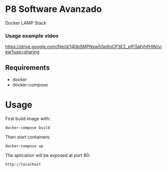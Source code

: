 # P8 Software Avanzado

Docker LAMP Stack

### Usage example video

https://drive.google.com/file/d/140bSMPNsw5SpXnCP3E2_pfFSatVhfHtN/view?usp=sharing


## Requirements

* docker
* docker-compose

# Usage 

First build image with:

`docker-compose build`

Then start containers:

`docker-compose up`

The aplication will be exposed at port 80:

`http://localhost`